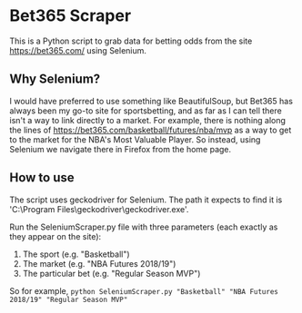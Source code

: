 # Bet365 Scraper

This is a Python script to grab data for betting odds from the site https://bet365.com/ using Selenium.

## Why Selenium?

I would have preferred to use something like BeautifulSoup, but Bet365 has always been my go-to site for sportsbetting, and as far as I can tell there isn't a way to link directly to a market. For example, there is nothing along the lines of https://bet365.com/basketball/futures/nba/mvp as a way to get to the market for the NBA's Most Valuable Player. So instead, using Selenium we navigate there in Firefox from the home page.

## How to use

The script uses geckodriver for Selenium. The path it expects to find it is 'C:\Program Files\geckodriver\geckodriver.exe'.

Run the SeleniumScraper.py file with three parameters (each exactly as they appear on the site):
1) The sport (e.g. "Basketball")
2) The market (e.g. "NBA Futures 2018/19")
3) The particular bet (e.g. "Regular Season MVP")

So for example,
``` python SeleniumScraper.py "Basketball" "NBA Futures 2018/19" "Regular Season MVP" ```
